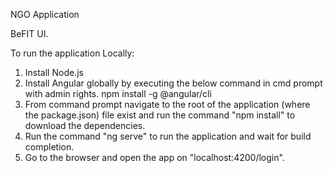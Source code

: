 NGO Application

BeFIT UI.

To run the application Locally:

1. Install Node.js
2. Install Angular globally by executing the below command in cmd prompt with admin rights.
    npm install -g @angular/cli
3. From command prompt navigate to the root of the application (where the package.json) file exist and run the command 
"npm install" to download the dependencies.
3. Run the command "ng serve" to run the application and wait for build completion.
4. Go to the browser and open the app on "localhost:4200/login".


